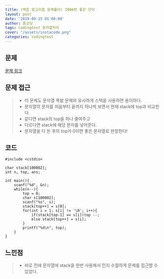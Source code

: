 ```yaml
---
title: (백준 알고리즘 문제풀이) 3986번 좋은 단어
layout: post
date: '2019-09-15 01:00:00'
author: 줌코딩
tags: codingtest 문자열처리
cover: "/assets/instacode.png"
categories: codingtest
---
```


## 문제

[문제 링크](https://www.acmicpc.net/problem/3986)

## 문제 접근

>* 이 문제도 문자열 폭발 문제와 유사하게 스택을 사용하면 용이하다.
>* 문자열의 문자를 처음부터 끝까지 하나씩 보면서 현재 stack에 top과 비교한다.
>* 같다면 stack의 top을 하나 줄여주고
>* 다르다면 stack에 해당 문자를 넣어준다.
>* 문자열을 다 돈 후의 top가 0이면 좋은 문자열로 판정한다!

## 코드

    #include <cstdio>

    char stack[100002];
    int n, top, ans;

    int main(){
        scanf("%d", &n);
        while(n--){
            top = 0;
            char s[100002];
            scanf("%s", s);
            stack[top++] = s[0];
            for(int i = 1; s[i] != '\0'; i++){
                if(stack[top-1] == s[i])top --;
                else stack[top++] = s[i];
            }
            printf("%d\n", top);
        }
    }

## 느낀점

>* 바로 전에 문자열에 stack을 한번 사용해서 인지 수월하게 문제를 접근할 수 있었다.
